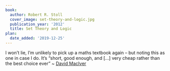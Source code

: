 ```yaml
---
book:
  author: Robert R. Stoll
  cover_image: set-theory-and-logic.jpg
  publication_year: '2012'
  title: Set Theory and Logic
plan:
  date_added: '2019-12-25'
---
```


I won’t lie, I’m unlikely to pick up a maths textbook again – but noting this as one in case I do.
It’s “short, good enough, and […] very cheap rather than the best choice ever” ~ [David MacIver](https://twitter.com/drmaciver/status/954259982752632832)

